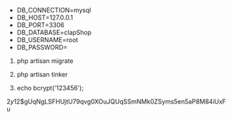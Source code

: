- DB_CONNECTION=mysql
- DB_HOST=127.0.0.1
- DB_PORT=3306
- DB_DATABASE=clapShop
- DB_USERNAME=root
- DB_PASSWORD=

1. php artisan migrate

2. php artisan tinker

3. echo bcrypt('123456');

$2y$12$gUqNgLSFHUjtU79qvg0XOuJQUqSSmNMk0ZSyms5en5aP8M84iUxFu
